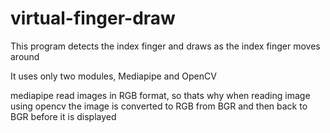 # virtual-finger-draw

This program detects the index finger and draws as the index finger moves around

It uses only two modules, Mediapipe and OpenCV

mediapipe read images in RGB format, so thats why when reading image using opencv
the image is converted to RGB from BGR and then back to BGR before it is displayed
